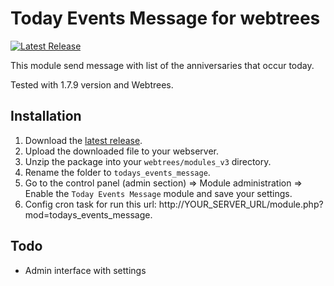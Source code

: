 # Today Events Message for webtrees

[![Latest Release](https://img.shields.io/github/release/UksusoFF/webtrees-todays_events_message.svg)](https://github.com/UksusoFF/webtrees-todays_events_message/releases/latest)

This module send message with list of the anniversaries that occur today.

Tested with 1.7.9 version and Webtrees.

## Installation
1. Download the [latest release](https://github.com/UksusoFF/webtrees-todays_events_message/releases/latest).
2. Upload the downloaded file to your webserver.
3. Unzip the package into your `webtrees/modules_v3` directory.
4. Rename the folder to `todays_events_message`.
5. Go to the control panel (admin section) => Module administration => Enable the `Today Events Message` module and save your settings.
6. Config cron task for run this url: http://YOUR_SERVER_URL/module.php?mod=todays_events_message.

## Todo
* Admin interface with settings